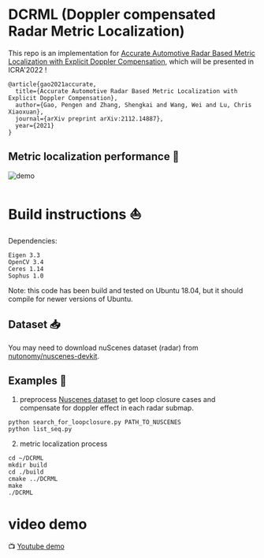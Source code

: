 # DCRML (Doppler compensated Radar Metric Localization)
 This repo is an implementation for [Accurate Automotive Radar Based Metric Localization with Explicit Doppler Compensation](https://arxiv.org/abs/2112.14887), which will be presented in ICRA'2022 !
```
@article{gao2021accurate,
  title={Accurate Automotive Radar Based Metric Localization with Explicit Doppler Compensation},
  author={Gao, Pengen and Zhang, Shengkai and Wang, Wei and Lu, Chris Xiaoxuan},
  journal={arXiv preprint arXiv:2112.14887},
  year={2021}
}
```
## Metric localization performance :tomato:
![demo](demo.gif)


# Build instructions :boat:
Dependencies:
```
Eigen 3.3
OpenCV 3.4
Ceres 1.14
Sophus 1.0
```
Note: this code has been build and tested on Ubuntu 18.04, but it should compile for newer versions of Ubuntu.

## Dataset 📥
You may need to download nuScenes dataset (radar) from [nutonomy/nuscenes-devkit](https://github.com/nutonomy/nuscenes-devkit).

## Examples :taxi:

1. preprocess [Nuscenes dataset](https://www.nuscenes.org/) to get loop closure cases and compensate for doppler effect in each radar submap.
```
python search_for_loopclosure.py PATH_TO_NUSCENES
python list_seq.py
```
2. metric localization process
```
cd ~/DCRML
mkdir build
cd ./build
cmake ../DCRML
make
./DCRML
```

# video demo
📺 [Youtube demo](https://www.youtube.com/watch?v=DUsr0B203ZQ)
